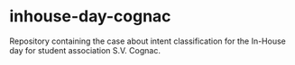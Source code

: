 # inhouse-day-cognac
Repository containing the case about intent classification for the In-House day for student association S.V. Cognac.

